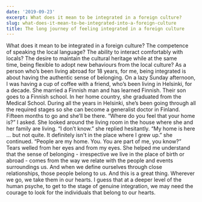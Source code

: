 ```yaml
---
date: '2019-09-23'
excerpt: What does it mean to be integrated in a foreign culture?
slug: what-does-it-mean-to-be-integrated-into-a-foreign-culture
title: The long journey of feeling integrated in a foreign culture
---
```


What does it mean to be integrated in a foreign culture?
The competence of speaking the local language?
The ability to interact comfortably with locals?
The desire to maintain the cultural heritage while at the same time, being flexible to adopt new behaviours from the local culture?
As a person who’s been living abroad for 18 years, for me, being integrated is about having the authentic sense of belonging.
On a lazy Sunday afternoon, I was having a cup of coffee with a friend, who’s been living in Helsinki, for a decade. She married a Finnish man and has learned Finnish. Their son goes to a Finnish school. In her home country, she graduated from the Medical School. During all the years in Helsinki, she’s been going through all the required stages so she can become a generalist doctor in Finland. Fifteen months to go and she’ll be there.
“Where do you feel that your home is?” I asked.
She looked around the living room in the house where she and her family are living.
“I don’t know.” she replied hesitantly. “My home is here ... but not quite. It definitely isn't in the place where I grew up.” she continued. “People are my home. You. You are part of me, you know?”
Tears welled from her eyes and from my eyes.
She helped me understand that the sense of belonging - irrespective we live in the place of birth or abroad - comes from the way we relate with the people and events surroundings us. And when we define ourselves through close relationships, those people belong to us. And this is a great thing. Wherever we go, we take them in our hearts.
I guess that at a deeper level of the human psyche, to get to the stage of genuine integration, we may need the courage to look for the individuals that belong to our hearts.
